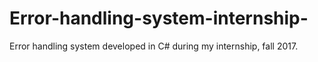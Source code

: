 # Error-handling-system-internship-
Error handling system developed in C# during my internship, fall 2017.
